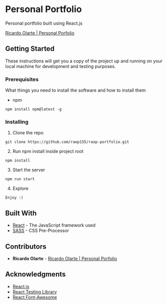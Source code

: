 # Personal Portfolio

Personal portfolio built using React.js

[Ricardo Olarte | Personal Porfolio](https://raop155.com/)

## Getting Started

These instructions will get you a copy of the project up and running on your local machine for development and testing purposes.

### Prerequisites

What things you need to install the software and how to install them

- npm

```
npm install npm@latest -g
```

### Installing

1. Clone the repo

```
git clone https://github.com/raop155/raop-portfolio.git
```

2. Run npm install inside project root

```
npm install
```

3. Start the server

```
npm run start
```

4. Explore

```
Enjoy :)
```

## Built With

* [React](https://reactjs.org/) - The JavaScript framework used
* [SASS](https://sass-lang.com/) - CSS Pre-Processor

## Contributors

* **Ricardo Olarte** - [Ricardo Olarte | Personal Porfolio](https://raop155.com/)

## Acknowledgments

* [React.js](https://reactjs.org/)
* [React Testing Library](https://testing-library.com/)
* [React Font-Awesome](https://github.com/FortAwesome/react-fontawesome)

